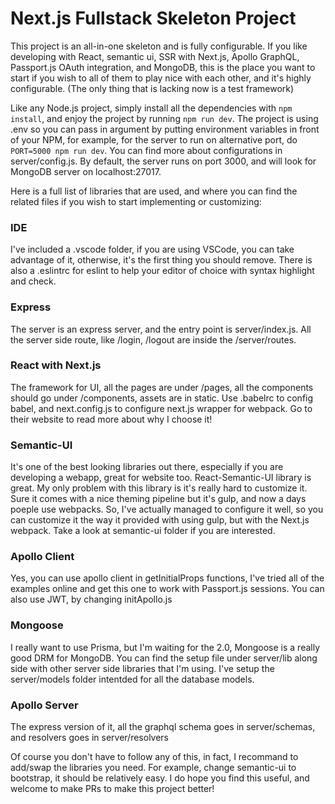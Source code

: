 # Next.js Fullstack Skeleton Project

This project is an all-in-one skeleton and is fully configurable. If you like developing with React, semantic ui, SSR with Next.js, Apollo GraphQL, Passport.js OAuth integration,  and MongoDB, this is the place you want to start if you wish to all of them to play nice with each other, and it's highly configurable. (The only thing that is lacking now is a test framework)

Like any Node.js project, simply install all the dependencies with `npm install`, and enjoy the project by running `npm run dev`. The project is using .env so you can pass in argument by putting environment variables in front of your NPM, for example, for the server to run on alternative port, do `PORT=5000 npm run dev`. You can find more about configurations in server/config.js. By default, the server runs on port 3000, and will look for MongoDB server on localhost:27017.

Here is a full list of libraries that are used, and where you can find the related files if you wish to start implementing or customizing:

### IDE

I've included a .vscode folder, if you are using VSCode, you can take advantage of it, otherwise, it's the first thing you should remove. There is also a .eslintrc for eslint to help your editor of choice with syntax highlight and check.

### Express

The server is an express server, and the entry point is server/index.js. All the server side route, like /login, /logout are inside the /server/routes.

### React with Next.js

The framework for UI, all the pages are under /pages, all the components should go under /components, assets are in static. Use .babelrc to config babel, and next.config.js to configure next.js wrapper for webpack. Go to their website to read more about why I choose it!

### Semantic-UI

It's one of the best looking libraries out there, especially if you are developing a webapp, great for website too. React-Semantic-UI library is great. My only problem with this library is it's really hard to customize it. Sure it comes with a nice theming pipeline but it's gulp, and now a days poeple use webpacks. So, I've actually managed to configure it well, so you can customize it the way it provided with using gulp, but with the Next.js webpack. Take a look at semantic-ui folder if you are interested.

### Apollo Client

Yes, you can use apollo client in getInitialProps functions, I've tried all of the examples online and get this one to work with Passport.js sessions. You can also use JWT, by changing initApollo.js

### Mongoose

I really want to use Prisma, but I'm waiting for the 2.0, Mongoose is a really good DRM for MongoDB. You can find the setup file under server/lib along side with other server side libraries that I'm using. I've setup the server/models folder intentded for all the database models.

### Apollo Server

The express version of it, all the graphql schema goes in server/schemas, and resolvers goes in server/resolvers

Of course you don't have to follow any of this, in fact, I recommand to add/swap the libraries you need. For example, change semantic-ui to bootstrap, it should be relatively easy. I do hope you find this useful, and welcome to make PRs to make this project better!
